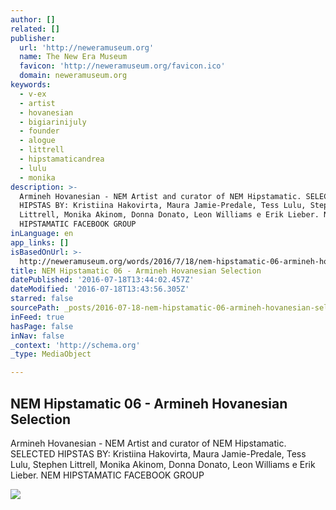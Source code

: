 ```yaml
---
author: []
related: []
publisher:
  url: 'http://neweramuseum.org'
  name: The New Era Museum
  favicon: 'http://neweramuseum.org/favicon.ico'
  domain: neweramuseum.org
keywords:
  - v-ex
  - artist
  - hovanesian
  - bigiarinijuly
  - founder
  - alogue
  - littrell
  - hipstamaticandrea
  - lulu
  - monika
description: >-
  Armineh Hovanesian - NEM Artist and curator of NEM Hipstamatic. SELECTED
  HIPSTAS BY: Kristiina Hakovirta, Maura Jamie-Predale, Tess Lulu, Stephen
  Littrell, Monika Akinom, Donna Donato, Leon Williams e Erik Lieber. NEM
  HIPSTAMATIC FACEBOOK GROUP
inLanguage: en
app_links: []
isBasedOnUrl: >-
  http://neweramuseum.org/words/2016/7/18/nem-hipstamatic-06-armineh-hovanesian-selection
title: NEM Hipstamatic 06 - Armineh Hovanesian Selection
datePublished: '2016-07-18T13:44:02.457Z'
dateModified: '2016-07-18T13:43:56.305Z'
starred: false
sourcePath: _posts/2016-07-18-nem-hipstamatic-06-armineh-hovanesian-selection.md
inFeed: true
hasPage: false
inNav: false
_context: 'http://schema.org'
_type: MediaObject

---
```

<article style=""><h1>NEM Hipstamatic 06 - Armineh Hovanesian Selection</h1><p>Armineh Hovanesian - NEM Artist and curator of NEM Hipstamatic. SELECTED HIPSTAS BY: Kristiina Hakovirta, Maura Jamie-Predale, Tess Lulu, Stephen Littrell, Monika Akinom, Donna Donato, Leon Williams e Erik Lieber. NEM HIPSTAMATIC FACEBOOK GROUP</p><img src="http://static1.squarespace.com/static/50e5b834e4b0837383d7bb18/50e5b834e4b0837383d7bb1f/578cd12d3e00be0ead8163f4/1468846997293/13754263_10208667713583983_3799578096121602536_n.jpg?format=1000w" /></article>